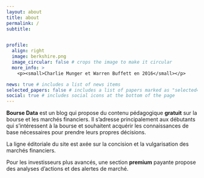 ```yaml
---
layout: about
title: about
permalink: /
subtitle:


profile:
  align: right
  image: berkshire.png
  image_circular: false # crops the image to make it circular
  more_info: >
    <p><small>Charlie Munger et Warren Buffett en 2016</small></p>

news: true # includes a list of news items
selected_papers: false # includes a list of papers marked as "selected={true}"
social: true # includes social icons at the bottom of the page
---
```


**Bourse Data** est un blog qui propose du contenu pédagogique **gratuit** sur la bourse et les marchés financiers. Il s’adresse principalement aux débutants qui s’intéressent à la bourse et souhaitent acquérir les connaissances de base nécessaires pour prendre leurs propres décisions.

La ligne éditoriale du site est axée sur la concision et la vulgarisation des marchés financiers.

Pour les investisseurs plus avancés, une section **premium** payante propose des analyses d’actions et des alertes de marché.


